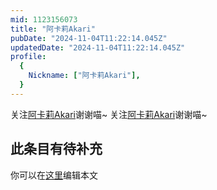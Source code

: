 ```yaml
---
mid: 1123156073
title: "阿卡莉Akari"
pubDate: "2024-11-04T11:22:14.045Z"
updatedDate: "2024-11-04T11:22:14.045Z"
profile:
  {
    Nickname: ["阿卡莉Akari"],
  }
---
```


关注[阿卡莉Akari](https://space.bilibili.com/1123156073)谢谢喵~ 关注[阿卡莉Akari](https://space.bilibili.com/1123156073)谢谢喵~

## 此条目有待补充
你可以在[这里](https://github.com/Yuhanawa/VTuber.ICU-Content/edit/master/v/阿卡莉Akari/index.md)编辑本文
